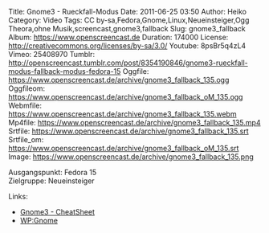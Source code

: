 Title: Gnome3 - Rueckfall-Modus
Date: 2011-06-25 03:50
Author: Heiko
Category: Video
Tags: CC by-sa,Fedora,Gnome,Linux,Neueinsteiger,Ogg Theora,ohne Musik,screencast,gnome3,fallback
Slug: gnome3_fallback
Album: https://www.openscreencast.de
Duration: 174000
License: http://creativecommons.org/licenses/by-sa/3.0/
Youtube: 8psBr5q4zL4
Vimeo: 25408970
Tumblr: http://openscreencast.tumblr.com/post/8354190846/gnome3-rueckfall-modus-fallback-modus-fedora-15
Oggfile: https://www.openscreencast.de/archive/gnome3_fallback_135.ogg
Oggfileom: https://www.openscreencast.de/archive/gnome3_fallback_oM_135.ogg
Webmfile: https://www.openscreencast.de/archive/gnome3_fallback_135.webm
Mp4file: https://www.openscreencast.de/archive/gnome3_fallback_135.mp4
Srtfile: https://www.openscreencast.de/archive/gnome3_fallback_135.srt
Srtfile_om: https://www.openscreencast.de/archive/gnome3_fallback_oM_135.srt
Image: https://www.openscreencast.de/archive/gnome3_fallback_135.png

Ausgangspunkt: Fedora 15  
Zielgruppe: Neueinsteiger  

Links:

  * [Gnome3 - CheatSheet](http://live.gnome.org/GnomeShell/CheatSheet "Link zu gnome.org" )
  * [WP:Gnome](http://de.wikipedia.org/wiki/Gnome "Link zu Wikipedia Gnome" )

